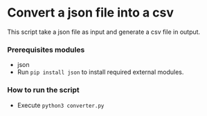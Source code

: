 # Convert a json file into a csv

This script take a json file as input and generate a csv file in output.

### Prerequisites modules

- json
- Run `pip install json` to install required external modules.

### How to run the script

- Execute `python3 converter.py`

